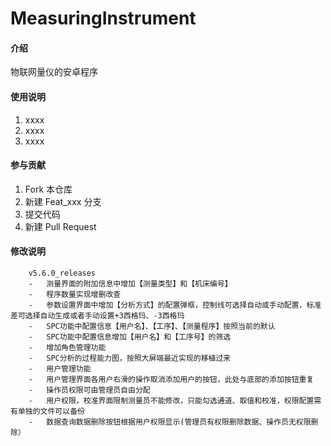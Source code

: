 # MeasuringInstrument

#### 介绍
物联网量仪的安卓程序

#### 使用说明

1.  xxxx
2.  xxxx
3.  xxxx

#### 参与贡献
1.  Fork 本仓库
2.  新建 Feat_xxx 分支
3.  提交代码
4.  新建 Pull Request

#### 修改说明
		v5.6.0_releases
        -   测量界面的附加信息中增加【测量类型】和【机床编号】  
        -   程序数量实现增删改查  
        -   参数设置界面中增加【分析方式】的配置弹框，控制线可选择自动或手动配置，标准差可选择自动生成或者手动设置+3西格玛、-3西格玛  
        -   SPC功能中配置信息【用户名】、【工序】、【测量程序】按照当前的默认  
        -   SPC功能中配置信息增加【用户名】和【工序号】的筛选  
        -   增加角色管理功能  
        -   SPC分析的过程能力图，按照大屏端最近实现的移植过来  
        -   用户管理功能  
        -   用户管理界面各用户右滑的操作取消添加用户的按钮，此处与底部的添加按钮重复  
        -   操作员权限可由管理员自由分配  
        -   用户权限，校准界面限制测量员不能修改，只能勾选通道、取值和校准，权限配置需有单独的文件可以备份  
        -   数据查询数据删除按钮根据用户权限显示(管理员有权限删除数据、操作员无权限删除）
